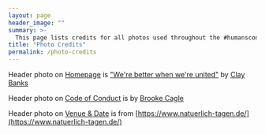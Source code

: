 ```yaml
---
layout: page
header_image: ""
summary: >-
  This page lists credits for all photos used throughout the #humansconf site.
title: "Photo Credits"
permalink: /photo-credits
---
```


Header photo on [Homepage](/) is ["We're better when we're united"](https://unsplash.com/photos/LjqARJaJotc) by [Clay
Banks](https://unsplash.com/@claybanks?utm_source=unsplash&utm_medium=referral&utm_content=creditCopyText)

Header photo on [Code of Conduct](/code-of-conduct) is by [Brooke
Cagle](https://unsplash.com/@brookecagle?utm_source=unsplash&utm_medium=referral&utm_content=creditCopyText)

Header photo on [Venue & Date](/venue-and-date) is from [https://www.natuerlich-tagen.de/](https://www.natuerlich-tagen.de/)

